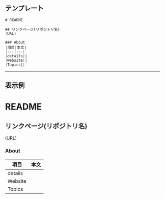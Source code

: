 ## テンプレート
```
# README

## リンクページ(リポジトリ名)
(URL)

### About
|項目|本文|
|---|---|
|details||
|Website||
|Topics||
```

---

## 表示例

# README

## リンクページ(リポジトリ名)
(URL)

### About
|項目|本文|
|---|---|
|details||
|Website||
|Topics||
